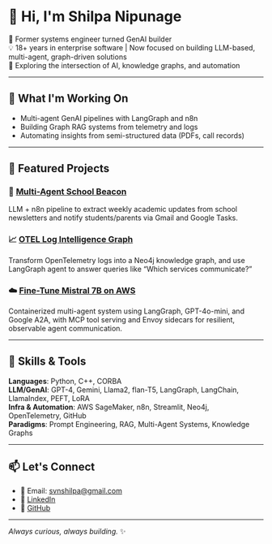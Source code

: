 # 👋 Hi, I'm Shilpa Nipunage

🔧 Former systems engineer turned GenAI builder  
💡 18+ years in enterprise software | Now focused on building LLM-based, multi-agent, graph-driven solutions  
🧠 Exploring the intersection of AI, knowledge graphs, and automation

---

## 🚀 What I'm Working On

- Multi-agent GenAI pipelines with LangGraph and n8n  
- Building Graph RAG systems from telemetry and logs  
- Automating insights from semi-structured data (PDFs, call records)

---

## 📂 Featured Projects

### 🏫 [Multi-Agent School Beacon](https://github.com/ShilpaNipunage/AI_POC/tree/main/n8nWorkflows/Beacon-Summary)
LLM + n8n pipeline to extract weekly academic updates from school newsletters and notify students/parents via Gmail and Google Tasks.

### 📈 [OTEL Log Intelligence Graph](https://github.com/ShilpaNipunage/AI_POC/tree/main/OTEL_log_analyzer)
Transform OpenTelemetry logs into a Neo4j knowledge graph, and use LangGraph agent to answer queries like “Which services communicate?”

### ☁️ [Fine-Tune Mistral 7B on AWS](https://github.com/ShilpaNipunage/AI_POC/tree/main/langchain_MCP_A2A)
Containerized multi-agent system using LangGraph, GPT-4o-mini, and Google A2A, with MCP tool serving and Envoy sidecars for resilient, observable agent communication.

---

## 🧰 Skills & Tools

**Languages**: Python, C++, CORBA  
**LLM/GenAI**: GPT-4, Gemini, Llama2, flan-T5, LangGraph, LangChain, LlamaIndex, PEFT, LoRA  
**Infra & Automation**: AWS SageMaker, n8n, Streamlit, Neo4j, OpenTelemetry, GitHub  
**Paradigms**: Prompt Engineering, RAG, Multi-Agent Systems, Knowledge Graphs

---

## 📫 Let's Connect

- 📧 Email: [svnshilpa@gmail.com](mailto:svnshilpa@gmail.com)
- 💼 [LinkedIn](https://www.linkedin.com/in/shilpa-nipunage/)
- 🧠 [GitHub](https://github.com/ShilpaNipunage)

---

_Always curious, always building._ ✨
